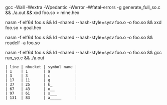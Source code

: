 gcc -Wall -Wextra -Wpedantic -Werror -Wfatal-errors -g generate_full_so.c && ./a.out && xxd foo.so > mine.hex

nasm -f elf64 foo.s && ld -shared --hash-style=sysv foo.o -o foo.so && xxd foo.so > goal.hex

nasm -f elf64 foo.s && ld -shared --hash-style=sysv foo.o -o foo.so && readelf -a foo.so

nasm -f elf64 foo.s && ld -shared --hash-style=sysv foo.o -o foo.so && gcc run_so.c && ./a.out

```
| line | nbucket | symbol name |
| 1    | 1       | a           |
| 3    | 3       | c           |
| 17   | 11      | q           |
| 37   | 25      | k_          |
| 67   | 43      | o__         |
| 97   | 61      | s___        |
| 131  | 83      | a_____      |
```
